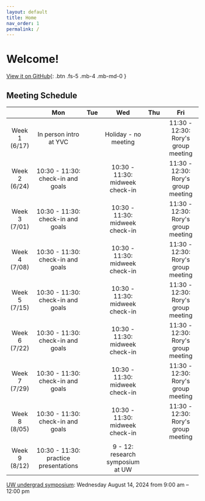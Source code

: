 ```yaml
---
layout: default
title: Home
nav_order: 1
permalink: /
---
```


# Welcome!

[View it on GitHub][Yupra repo]{: .btn .fs-5 .mb-4 .mb-md-0 }

[YUPRA repo]: https://github.com/jbirky/yupra

## Meeting Schedule

|       |	Mon	|	Tue	|	Wed	|	Thu	|	Fri	|	
| :---: | :---: | :---: | :---: | :---: | :---: | 
| Week 1 (6/17) |	In person intro at YVC 	|		|	Holiday - no meeting	|		|	11:30 - 12:30: Rory's group meeting	|		
| Week 2 (6/24) |	10:30 - 11:30: check-in and goals	|		|	10:30 - 11:30: midweek check-in	|		|11:30 - 12:30: Rory's group meeting	|		
| Week 3 (7/01) |	10:30 - 11:30: check-in and goals	|		|	10:30 - 11:30: midweek check-in	|		|11:30 - 12:30: Rory's group meeting	|
| Week 4 (7/08) |	10:30 - 11:30: check-in and goals	|		|	10:30 - 11:30: midweek check-in	|		|11:30 - 12:30: Rory's group meeting	|
| Week 5 (7/15) |	10:30 - 11:30: check-in and goals	|		|	10:30 - 11:30: midweek check-in	|		|11:30 - 12:30: Rory's group meeting	|	
| Week 6 (7/22) |	10:30 - 11:30: check-in and goals	|		|	10:30 - 11:30: midweek check-in	|		|11:30 - 12:30: Rory's group meeting	|
| Week 7 (7/29) |	10:30 - 11:30: check-in and goals	|		|	10:30 - 11:30: midweek check-in	|		|11:30 - 12:30: Rory's group meeting	|
| Week 8 (8/05) |	10:30 - 11:30: check-in and goals	|		|	10:30 - 11:30: midweek check-in	|		|11:30 - 12:30: Rory's group meeting	|
| Week 9 (8/12) |	10:30 - 11:30: practice presentations	|		|	9 - 12: research symposium at UW	|		|   	|

[UW undergrad symposium](https://www.washington.edu/undergradresearch/summer/uw-summer-stem-undergraduate-research-poster-session/): Wednesday August 14, 2024 from 9:00 am – 12:00 pm